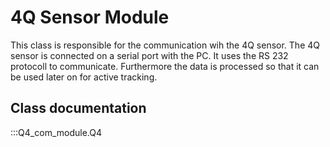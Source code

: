 # 4Q Sensor Module

This class is responsible for the communication wih the 4Q sensor. The 4Q sensor is connected on a serial port with the PC. It uses the RS 232 protocoll to communicate. Furthermore the data is processed so that it can be used later on for active tracking.

## Class documentation

:::Q4_com_module.Q4

